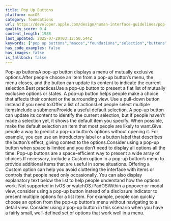 ```yaml
---
title: Pop Up Buttons
platform: macOS
category: foundations
url: https://developer.apple.com/design/human-interface-guidelines/pop-up-buttons
quality_score: 0.4
content_length: 1988
last_updated: 2025-07-20T03:12:50.544Z
keywords: ["pop up buttons","macos","foundations","selection","buttons","interface","controls"]
has_code_examples: false
has_images: false
is_fallback: false
---
```


Pop-up buttonsA pop-up button displays a menu of mutually exclusive options.After people choose an item from a pop-up button’s menu, the menu closes, and the button can update its content to indicate the current selection.Best practicesUse a pop-up button to present a flat list of mutually exclusive options or states. A pop-up button helps people make a choice that affects their content or the surrounding view. Use a pull-down button instead if you need to:Offer a list of actionsLet people select multiple itemsInclude a submenuProvide a useful default selection. A pop-up button can update its content to identify the current selection, but if people haven’t made a selection yet, it shows the default item you specify. When possible, make the default selection an item that most people are likely to want.Give people a way to predict a pop-up button’s options without opening it. For example, you can use an introductory label or a button label that describes the button’s effect, giving context to the options.Consider using a pop-up button when space is limited and you don’t need to display all options all the time. Pop-up buttons are a space-efficient way to present a wide array of choices.If necessary, include a Custom option in a pop-up button’s menu to provide additional items that are useful in some situations. Offering a Custom option can help you avoid cluttering the interface with items or controls that people need only occasionally. You can also display explanatory text below the list to help people understand how the options work. Not supported in tvOS or watchOS.iPadOSWithin a popover or modal view, consider using a pop-up button instead of a disclosure indicator to present multiple options for a list item. For example, people can quickly choose an option from the pop-up button’s menu without navigating to a detail view. Consider using a pop-up button in this scenario when you have a fairly small, well-defined set of options that work well in a menu.